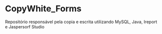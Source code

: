 # CopyWhite_Forms
Repositório responsável pela copia e escrita utilizando MySQL, Java, Ireport e Jaspersorf Studio
